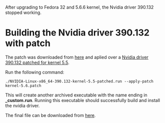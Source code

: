 After upgrading to Fedora 32 and 5.6.6 kernel, the Nvidia driver 390.132 stopped working.

# Building the Nvidia driver 390.132 with patch

The patch was downloaded from [here](https://gitlab.com/snippets/1943873) and aplied over a [Nvidia driver 390.132 patched for kernel 5.5](https://nvidia.if-not-true-then-false.com/NVIDIA-Linux-x86_64-390.132-kernel-5.5-patched.run).

Run the following command:

`./NVIDIA-Linux-x86_64-390.132-kernel-5.5-patched.run --apply-patch kernel-5.6.patch`

This will create another archived executable with the name ending in **_custom.run**. Running this executable should successfully build and install the nvidia driver.

The final file can be downloaded from [here](https://drive.google.com/file/d/1gICEe8mMJ-P-tQypBeVgGuaPX_7GX7D9/view?usp=sharing).
